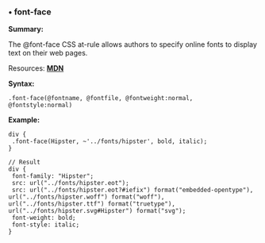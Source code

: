 ### <a name="font-face"></a> &#8226; font-face
**Summary:**

The @font-face CSS at-rule allows authors to specify online fonts to display text on their web pages.

Resources: **[MDN](https://developer.mozilla.org/en-US/docs/Web/CSS/@font-face)**

**Syntax:**

    .font-face(@fontname, @fontfile, @fontweight:normal, @fontstyle:normal) 
  
**Example:**

    div {
     .font-face(Hipster, ~'../fonts/hipster', bold, italic);
    }
    
    // Result
    div {
     font-family: "Hipster";
     src: url("../fonts/hipster.eot");
     src: url("../fonts/hipster.eot?#iefix") format("embedded-opentype"), url("../fonts/hipster.woff") format("woff"), url("../fonts/hipster.ttf") format("truetype"), url("../fonts/hipster.svg#Hipster") format("svg");
     font-weight: bold;
     font-style: italic;
    }


